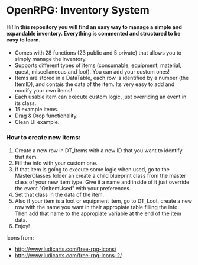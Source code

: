 # OpenRPG: Inventory System
#### Hi! In this repository you will find an easy way to manage a simple and expandable inventory. Everything is commented and structured to be easy to learn.

  - Comes with 28 functions (23 public and 5 private) that allows you to simply manage the inventory. 
  - Supports different types of items (consumable, equipment, material, quest, miscellaneous and loot). You can add your custom ones!
  - Items are stored in a DataTable, each row is identified by a number (the ItemID), and contais the data of the item. Its very easy to add and modify your own items! 
  - Each usable item can execute custom logic, just overriding an event in its class.
  - 15 example items.
  - Drag & Drop functionality.
  - Clean UI example.
  
 ### How to create new items:
 1. Create a new row in DT_Items with a new ID that you want to identify that item. 
 2. Fill the info with your custom one.
 3. If that item is going to execute some logic when used, go to the MasterClasses folder an create a child blueprint class from the master class of your new item type. Give it a name and inside of it just override the event "OnItemUsed" with your preferences.
 4. Set that class in the data of the item.
 5. Also if your item is a loot or equipment item, go to DT_Loot, create a new row with the name you want in their appropiate table filling the info. Then add that name to the appropiate variable at the end of the item data.
 6. Enjoy!
 
  Icons from:
  - http://www.ludicarts.com/free-rpg-icons/
  - http://www.ludicarts.com/free-rpg-icons-2/
